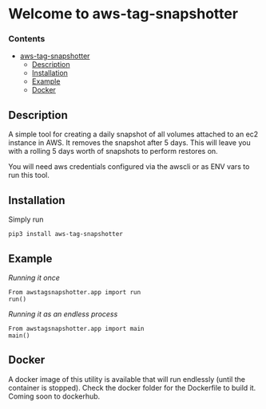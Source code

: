 Welcome to aws-tag-snapshotter
===================

### Contents

- [aws-tag-snapshotter](#aws-tag-snapshotter)
    - [Description](#description)
    - [Installation](#installation)
    - [Example](#example)
    - [Docker](#docker)

## Description ##
A simple tool for creating a daily snapshot of all volumes attached to an ec2 instance in AWS.  It removes the snapshot after 5 days.  This will leave you with a rolling 5 days worth of snapshots to perform restores on.

You will need aws credentials configured via the awscli or as ENV vars to run this tool.

## Installation ##
Simply run

    pip3 install aws-tag-snapshotter

## Example ##

*Running it once*

    From awstagsnapshotter.app import run
    run()

*Running it as an endless process*

    From awstagsnapshotter.app import main
    main()

## Docker ##
A docker image of this utility is available that will run endlessly (until the container is stopped). 
Check the docker folder for the Dockerfile to build it.  Coming soon to dockerhub.